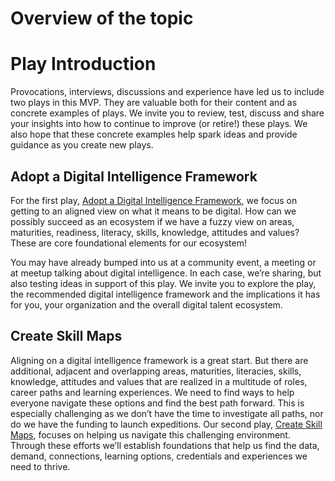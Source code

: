 # Overview of the topic


# Play Introduction
Provocations, interviews, discussions and experience have led us to include two plays in this MVP. They are valuable both for their content and as concrete examples of plays. We invite you to review, test, discuss and share your insights into how to continue to improve (or retire!) these plays. We also hope that these concrete examples help spark ideas and provide guidance as you create new plays.

## Adopt a Digital Intelligence Framework
For the first play, [Adopt a Digital Intelligence Framework](https://github.com/SADTxSAIT/dte-playbook/blob/main/talent-foundations/adopt-a-digital-intelligence-framework.md), we focus on getting to an aligned view on what it means to be digital. How can we possibly succeed as an ecosystem if we have a fuzzy view on areas, maturities, readiness, literacy, skills, knowledge, attitudes and values? These are core foundational elements for our ecosystem!

You may have already bumped into us at a community event, a meeting or at meetup talking about digital intelligence. In each case, we’re sharing, but also testing ideas in support of this play. We invite you to explore the play, the recommended digital intelligence framework and the implications it has for you, your organization and the overall digital talent ecosystem.

## Create Skill Maps
Aligning on a digital intelligence framework is a great start. But there are additional, adjacent and overlapping areas, maturities, literacies, skills, knowledge, attitudes and values that are realized in a multitude of roles, career paths and learning experiences. We need to find ways to help everyone navigate these options and find the best path forward. This is especially challenging as we don’t have the time to investigate all paths, nor do we have the funding to launch expeditions. Our second play, [Create Skill Maps](https://github.com/SADTxSAIT/dte-playbook/blob/main/talent-foundations/create-skill-maps.md), focuses on helping us navigate this challenging environment. Through these efforts we’ll establish foundations that help us find the data, demand, connections, learning options, credentials and experiences we need to thrive. 
